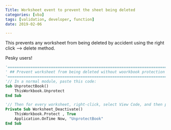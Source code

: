 ```yaml
---
Title: Worksheet event to prevent the sheet being deleted
categories: [vba]
tags: [validation, developer, function]
date: 2019-02-06

---
```


This prevents any worksheet from being deleted by accident using the right click --> delete method.

Pesky users!

```vb
'==========================================================================================================
' ## Prevent worksheet from being deleted without woorkbook protection
'==========================================================================================================
'// In a normal module, paste this code:
Sub UnprotectBook()
	ThisWorkbook.Unprotect
End Sub

'// Then for every worksheet, right-click, select View Code, and then paste this:
Private Sub Worksheet_Deactivate()
	ThisWorkbook.Protect , True
	Application.OnTime Now, "UnprotectBook"
End Sub
```
